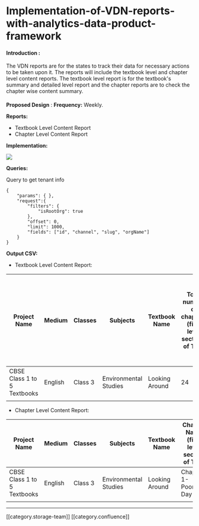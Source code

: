 # Implementation-of-VDN-reports-with-analytics-data-product-framework

#### **Introduction** :

The VDN reports are for the states to track their data for necessary actions to be taken upon it. The reports will include the textbook level and chapter level content reports. The textbook level report is for the textbook's summary and detailed level report and the chapter reports are to check the chapter wise content summary.

####

**Proposed Design** : **Frequency:** Weekly.

**Reports:**

* Textbook Level Content Report
* Chapter Level Content Report

**Implementation:**

![](../../../../../../Analytics/analytics-ob-td-des/images/storage/vdn-2\(2\).png)

**Queries:**

Query to get tenant info

```
{
    "params": { },
    "request":{
        "filters": {
            "isRootOrg": true
        },
        "offset": 0,
        "limit": 1000,
        "fields": ["id", "channel", "slug", "orgName"]
    }
}
```

**Output CSV:**

* Textbook Level Content Report:

| **Project Name**            | **Medium** | **Classes** | **Subjects**          | **Textbook Name** | **Total number of chapters (first level sections of ToC)** | **Number of chapters with atleast one approved content of each content type in project** | **Number of chapters with atleast one approved content** | **Total number of approved contents** | **Total number of approved contents of content type - Focus Spot** |
| --------------------------- | ---------- | ----------- | --------------------- | ----------------- | ---------------------------------------------------------- | ---------------------------------------------------------------------------------------- | -------------------------------------------------------- | ------------------------------------- | ------------------------------------------------------------------ |
| CBSE Class 1 to 5 Textbooks | English    | Class 3     | Environmental Studies | Looking Around    | 24                                                         | 0                                                                                        | 9                                                        | 183                                   | 8                                                                  |
|                             |            |             |                       |                   |                                                            |                                                                                          |                                                          |                                       |                                                                    |

* Chapter Level Content Report:

| **Project Name**            | **Medium** | **Classes** | **Subjects**          | **Textbook Name** | **Chapter Name (first level section of ToC)** | **Total number of approved contents** | **Total number of approved contents of content type - (List of contentTypes)** |
| --------------------------- | ---------- | ----------- | --------------------- | ----------------- | --------------------------------------------- | ------------------------------------- | ------------------------------------------------------------------------------ |
| CBSE Class 1 to 5 Textbooks | English    | Class 3     | Environmental Studies | Looking Around    | Chapter 1- Poonams Day out                    | 36                                    |                                                                                |
|                             |            |             |                       |                   |                                               |                                       |                                                                                |

***

\[\[category.storage-team]] \[\[category.confluence]]

